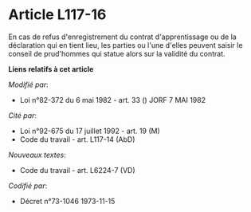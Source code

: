 # Article L117-16

En cas de refus d'enregistrement du contrat d'apprentissage ou de la déclaration qui en tient lieu, les parties ou l'une
d'elles peuvent saisir le conseil de prud'hommes qui statue alors sur la validité du contrat.

**Liens relatifs à cet article**

_Modifié par_:

  - Loi n°82-372 du 6 mai 1982 - art. 33 () JORF 7 MAI 1982

_Cité par_:

  - Loi n°92-675 du 17 juillet 1992 - art. 19 (M)
  - Code du travail - art. L117-14 (AbD)

_Nouveaux textes_:

  - Code du travail - art. L6224-7 (VD)

_Codifié par_:

  - Décret n°73-1046 1973-11-15
